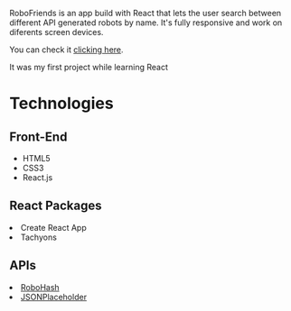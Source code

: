 <p>RoboFriends is an app build with React that lets the user search between different API 
generated robots by name. It's fully responsive and work on diferents screen devices.</p>

<p>You can check it <a href='https://robohash.org'>clicking here</a>.</p>

<p>It was my first project while learning React</p>

<h1>Technologies</h1>
<h2>Front-End</h2>
<ul>
<li>HTML5</li>
<li>CSS3</li>
<li>React.js</li>
</ul>
<h2>React Packages</h2>
<li>Create React App</li>
<li>Tachyons</li>
<h2>APIs</h2>
<li><a href='https://robohash.org'>RoboHash</a></li>
<li><a  href='https://jsonplaceholder.typicode.com'>JSONPlaceholder</a></li>
